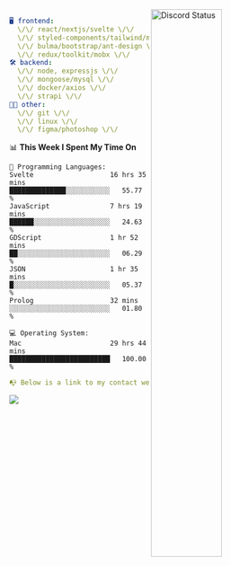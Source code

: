 
<a href="https://discord.com/users/279302975371870218" target="_blank">
    <img width="50%" align="right" alt="Discord Status" src="https://lanyard.cnrad.dev/api/279302975371870218?bg=161B22&borderRadius=5px%205px%200%200&hideTimestamp=true&idleMessage=Just%20chillin%27%20at%20the%20moment&animated=true">
</a>

```yaml
🖥️ frontend: 
  \/\/ react/nextjs/svelte \/\/
  \/\/ styled-components/tailwind/mui/
  \/\/ bulma/bootstrap/ant-design \/\/
  \/\/ redux/toolkit/mobx \/\/
🛠 backend: 
  \/\/ node, expressjs \/\/
  \/\/ mongoose/mysql \/\/
  \/\/ docker/axios \/\/
  \/\/ strapi \/\/
👨‍💻 other: 
  \/\/ git \/\/ 
  \/\/ linux \/\/
  \/\/ figma/photoshop \/\/
```
<!--START_SECTION:waka-->
📊 **This Week I Spent My Time On** 

```text
💬 Programming Languages: 
Svelte                   16 hrs 35 mins      ██████████████░░░░░░░░░░░   55.77 % 
JavaScript               7 hrs 19 mins       ██████░░░░░░░░░░░░░░░░░░░   24.63 % 
GDScript                 1 hr 52 mins        ██░░░░░░░░░░░░░░░░░░░░░░░   06.29 % 
JSON                     1 hr 35 mins        █░░░░░░░░░░░░░░░░░░░░░░░░   05.37 % 
Prolog                   32 mins             ░░░░░░░░░░░░░░░░░░░░░░░░░   01.80 % 

💻 Operating System: 
Mac                      29 hrs 44 mins      █████████████████████████   100.00 % 
```


<!--END_SECTION:waka-->
```yaml
📭 Below is a link to my contact website 
```
<a href="https://mxns.xyz" target="_black"> <img src="https://img.shields.io/badge/website-161B22?style=for-the-badge&logo=About.me&logoColor=white"></img> <a/>
